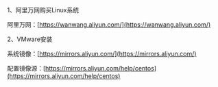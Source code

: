 1、阿里万网购买Linux系统

阿里万网：[https://wanwang.aliyun.com/](https://wanwang.aliyun.com/)

2、VMware安装

系统镜像：[https://mirrors.aliyun.com/](https://mirrors.aliyun.com/)

配置镜像源：[https://mirrors.aliyun.com/help/centos](https://mirrors.aliyun.com/help/centos)

